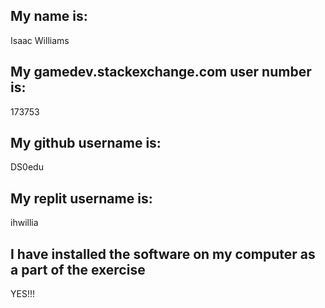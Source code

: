 ## My name is:
Isaac Williams

## My gamedev.stackexchange.com user number is:
173753

## My github username is:
DS0edu

## My replit username is:
ihwillia

## I have installed the software on my computer as a part of the exercise
YES!!!
